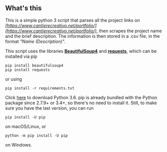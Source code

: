 ## What's this

This is a simple python 3 script that parses all the project links on *[https://www.cantierecreativo.net/portfolio/](https://www.cantierecreativo.net/portfolio/)*, then scrapes the project name and the brief description.
The information is then stored in a .csv file, in the format *"Name (Description)"*.

This script uses the libraries **[BeautifulSoup4](https://www.crummy.com/software/BeautifulSoup)** and **[requests](http://docs.python-requests.org)**, which can be installed via pip
    
    pip install beautifulsoup4
    pip install requests
    
or using

    pip install -r requirements.txt

Click [here](https://www.python.org/ftp/python/3.6.0/python-3.6.0.exe) to download Python 3.6.
pip is already bundled with the Python package since 2.7.9+ or 3.4+, so there's no need to install it. Still, to make sure you have the last version, you can run

    pip install -U pip
    
on macOS/Linux, or

    python -m pip install -U pip
    
on Windows.
